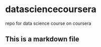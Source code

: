 datasciencecoursera
===================

repo for data science course on coursera

## This is a markdown file
